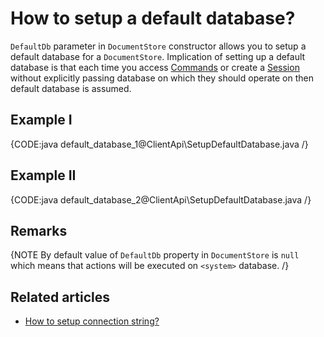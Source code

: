 # How to setup a default database?

`DefaultDb` parameter in `DocumentStore` constructor allows you to setup a default database for a `DocumentStore`. Implication of setting up a default database is that each time you access [Commands](../client-api/commands/what-are-commands) or create a [Session](../client-api/session/what-is-a-session-and-how-does-it-work) without explicitly passing database on which they should operate on then default database is assumed.

## Example I

{CODE:java default_database_1@ClientApi\SetupDefaultDatabase.java /}

## Example II

{CODE:java default_database_2@ClientApi\SetupDefaultDatabase.java /}

## Remarks

{NOTE By default value of `DefaultDb` property in `DocumentStore` is `null` which means that actions will be executed on `<system>` database. /}

## Related articles

- [How to setup connection string?](./setting-up-connection-string)